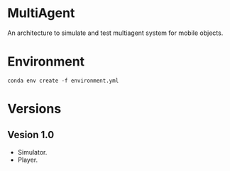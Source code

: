 # MultiAgent
An architecture to simulate and test multiagent system for mobile objects.

# Environment
	conda env create -f environment.yml

# Versions

## Vesion 1.0
- Simulator.
- Player.

